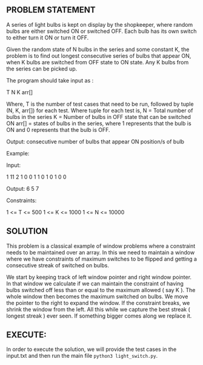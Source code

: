 ## PROBLEM STATEMENT
A series of light bulbs is kept on display by the shopkeeper, where random bulbs are either switched ON or switched OFF.
Each bulb has its own switch to either turn it ON or turn it OFF.

Given the random state of N bulbs in the series and some constant K, the problem is to find out longest consecutive series of bulbs that appear ON, when K bulbs are switched from OFF state to ON state.
Any K bulbs from the series can be picked up.

The program should take input as :

T
N
K
arr[]

Where, T is the number of test cases that need to be run, followed by tuple (N, K, arr[]) for each test.
Where tuple for each test is,
N = Total number of bulbs in the series
K = Number of bulbs in OFF state that can be switched ON
arr[] = states of bulbs in the series, where 1 represents that the bulb is ON and 0 represents that the bulb is OFF.

Output: 
consecutive number of bulbs that appear ON
position/s of bulb

Example:

Input:

1
11
2
1 0 0 1 1 0 1 0 1 0 0

Output:
6
5 7

Constraints:

1 <= T <= 500
1 <= K <= 1000
1 <= N <= 10000

## SOLUTION
This problem is a classical example of window problems where a constraint needs to be maintained over an array. In this we need to maintain a window where we have constraints of maximum switches to be flipped and getting a consecutive streak of switched on bulbs.

We start by keeping track of left window pointer and right window pointer. In that window we calculate if we can maintain the constraint of having bulbs switched off less than or equal to the maximum allowed ( say K ). The whole window then becomes the maximum switched on bulbs. We move the pointer to the right to expand the window. If the constraint breaks, we shrink the window from the left. All this while we capture the best streak ( longest streak ) ever seen. If something bigger comes along we replace it.

## EXECUTE:
In order to execute the solution, we will provide the test cases in the input.txt and then run the main file `python3 light_switch.py`.